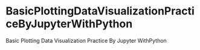 # BasicPlottingDataVisualizationPracticeByJupyterWithPython
Basic Plotting Data Visualization Practice By Jupyter WithPython
